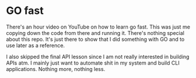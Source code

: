 # GO fast
There's an hour video on YouTube on how to learn go fast. This was just me copying down the code from there and running it. There's nothing special about this repo. It's just there to show that I did something with GO and to use later as a reference.

I also skipped the final API lesson since I am not really interested in building APIs atm. I mainly just want to automate shit in my system and build CLI applications. Nothing more, nothing less.
